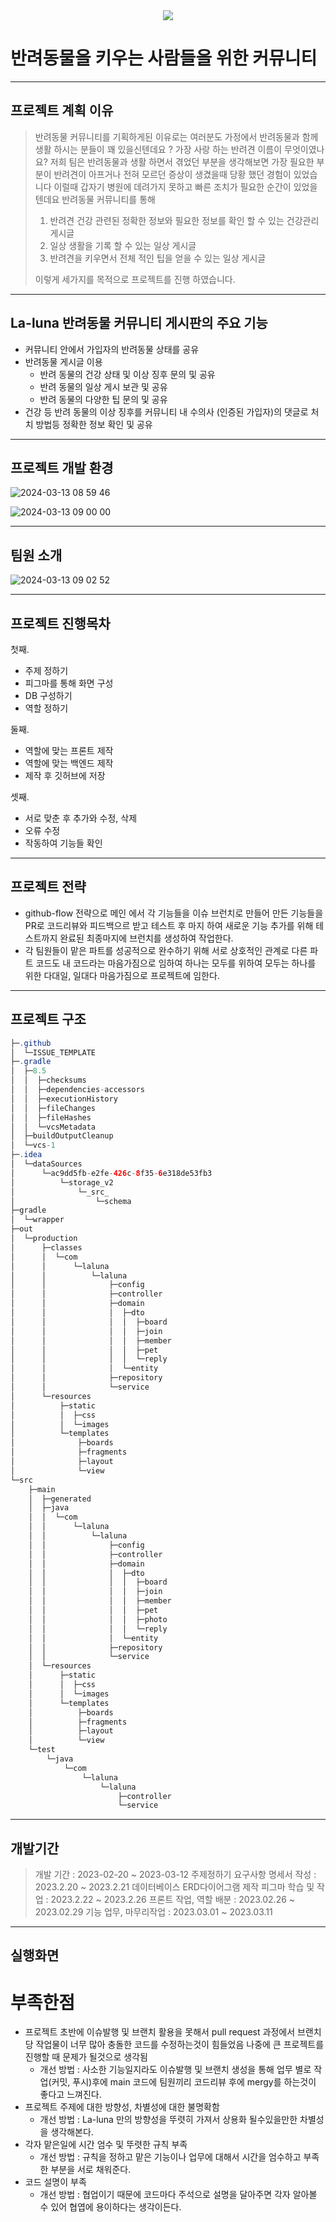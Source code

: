 <div align=center>
	<img src="https://capsule-render.vercel.app/api?type=waving&color=auto&height=200&section=header&text=La-Luna-team!&fontSize=90" />	
</div>

# 반려동물을 키우는 사람들을 위한 커뮤니티
---------------------------------------
## 프로젝트 계획 이유
> 반려동물 커뮤니티를 기획하게된 이유로는
> 여러분도 가정에서 반려동물과 함께 생활 하시는 분들이 꽤 있을신텐데요 ? 가장 사랑 하는 반려견 이름이 무엇이였나요? 
> 저희 팀은 반려동물과 생활 하면서 겪었던 부분을 생각해보면 
> 가장 필요한 부분이 반려견이 아프거나 전혀 모르던 증상이 생겼을때 당황 했던 경험이 있었습니다 
> 이럴때 갑자기 병원에 데려가지 못하고 빠른 조치가 필요한 순간이 있었을 텐데요 
> 반려동물 커뮤니티를 통해 
> 1. 반려견 건강 관련된 정확한 정보와 필요한 정보를 확인 할 수 있는 건강관리 게시글  
> 2. 일상 생활을 기록 할 수 있는 일상 게시글 
> 3. 반려견을 키우면서 전체 적인 팁을 얻을 수 있는 일상 게시글
>
> 이렇게 세가지를 목적으로 프로젝트를 진행 하였습니다. 

-------------------------------------------------

## La-luna 반려동물 커뮤니티 게시판의 주요 기능

- 커뮤니티 안에서 가입자의 반려동물 상태를 공유
- 반려동물 게시글 이용
    - 반려 동물의 건강 상태 및 이상 징후 문의 및 공유
    - 반려 동물의 일상 게시 보관 및 공유
    - 반려 동물의 다양한 팁 문의 및 공유
- 건강 등 반려 동물의 이상 징후를
커뮤니티 내 수의사 (인증된 가입자)의 댓글로
처치 방법등 정확한 정보 확인 및 공유  

 ---------------------------------------------------
 
## 프로젝트 개발 환경
![2024-03-13 08 59 46](https://github.com/La-Luna-team/La-Luna/assets/159854114/6ee91447-e486-4c34-84d5-03bd89dd963c)

![2024-03-13 09 00 00](https://github.com/La-Luna-team/La-Luna/assets/159854114/cd310f78-d2cf-45de-9567-6d74dcd562dd)

--------------------------------------------

## 팀원 소개
![2024-03-13 09 02 52](https://github.com/La-Luna-team/La-Luna/assets/159854114/a4dea237-4915-4de6-8225-83b204986083)

----------------------------------------------


## 프로젝트 진행목차

첫째.
- 주제 정하기
- 피그마를 통해 화면 구성
- DB 구성하기
- 역할 정하기

둘째.
- 역할에 맞는 프론트 제작
- 역할에 맞는 백엔드 제작
- 제작 후 깃허브에 저장

셋째.
- 서로 맞춘 후 추가와 수정, 삭제
- 오류 수정
- 작동하여 기능들 확인

-------------------------------


## 프로젝트 전략

- github-flow 전략으로 메인 에서 각 기능들을 이슈 브런치로 만들어 만든 기능들을 PR로 코드리뷰와
  피드백으르 받고 테스트 후 마지 하여 새로운 기능 추가를 위해 테스트까지 완료된 최종마지에 브런치를 생성하여 작업한다.
- 각 팀원들이 맡은 파트를 성공적으로 완수하기 위해 서로 상호적인 관계로 다른 파트 코드도 내 코드라는
  마음가짐으로 임하여 하나는 모두를 위하여 모두는 하나를 위한 다대일, 일대다 마음가짐으로 프로젝트에 임한다.
	

-----------------------------

## 프로젝트 구조
``` JAVA
├─.github
│  └─ISSUE_TEMPLATE
├─.gradle
│  ├─8.5
│  │  ├─checksums
│  │  ├─dependencies-accessors   
│  │  ├─executionHistory
│  │  ├─fileChanges
│  │  ├─fileHashes
│  │  └─vcsMetadata
│  ├─buildOutputCleanup
│  └─vcs-1
├─.idea
│  └─dataSources
│      └─ac9dd5fb-e2fe-426c-8f35-6e318de53fb3
│          └─storage_v2
│              └─_src_
│                  └─schema
├─gradle
│  └─wrapper
├─out
│  └─production
│      ├─classes
│      │  └─com
│      │      └─laluna
│      │          └─laluna
│      │              ├─config
│      │              ├─controller
│      │              ├─domain
│      │              │  ├─dto
│      │              │  │  ├─board
│      │              │  │  ├─join
│      │              │  │  ├─member
│      │              │  │  ├─pet
│      │              │  │  └─reply
│      │              │  └─entity
│      │              ├─repository
│      │              └─service
│      └─resources
│          ├─static
│          │  ├─css
│          │  └─images
│          └─templates
│              ├─boards
│              ├─fragments
│              ├─layout
│              └─view
└─src
    ├─main
    │  ├─generated
    │  ├─java
    │  │  └─com
    │  │      └─laluna
    │  │          └─laluna
    │  │              ├─config
    │  │              ├─controller
    │  │              ├─domain
    │  │              │  ├─dto
    │  │              │  │  ├─board
    │  │              │  │  ├─join
    │  │              │  │  ├─member
    │  │              │  │  ├─pet
    │  │              │  │  ├─photo
    │  │              │  │  └─reply
    │  │              │  └─entity
    │  │              ├─repository
    │  │              └─service
    │  └─resources
    │      ├─static
    │      │  ├─css
    │      │  └─images
    │      └─templates
    │          ├─boards
    │          ├─fragments
    │          ├─layout
    │          └─view
    └─test
        └─java
            └─com
                └─laluna
                    └─laluna
                        ├─controller
                        └─service

```



------------------------------------------------

## 개발기간 

> 개발 기간 : 2023-02-20 ~ 2023-03-12
> 주제정하기 요구사항 명세서 작성 : 2023.2.20 ~ 2023.2.21
> 데이터베이스 ERD다이어그램 제작 피그마 학습 및 작업 : 2023.2.22 ~ 2023.2.26
> 프론트 작업, 역할 배분 : 2023.02.26 ~ 2023.02.29
> 기능 업무, 마무리작업 : 2023.03.01 ~ 2023.03.11


------------------------------------------------

## 실행화면



# 부족한점


- 프로젝트 초반에 이슈발행 및 브랜치 활용을 못해서 pull request 과정에서
브랜치당 작업물이 너무 많아 충돌한 코드를 수정하는것이 힘들었음
나중에 큰 프로젝트를 진행할 때 문제가 될것으로 생각됨
    - 개선 방법 : 사소한 기능일지라도 이슈발행 및 브랜치 생성을 통해 업무 별로 작업(커밋, 푸시)후에 main 코드에
    팀원끼리 코드리뷰 후에 mergy를 하는것이 좋다고 느껴진다.
- 프로젝트 주제에 대한 방향성, 차별성에 대한 불명확함
    - 개선 방법 : La-luna 만의 방향성을 뚜렷히 가져서 상용화 될수있을만한 차별성을 생각해본다.
- 각자 맡은일에 시간 엄수 및 뚜렷한 규칙 부족
    - 개선 방법 : 규칙을 정하고 맡은 기능이나 업무에 대해서 시간을 엄수하고 부족한 부분을 서로 채워준다.
- 코드 설명이 부족
    - 개선 방법 : 협업이기 때문에 코드마다 주석으로 설명을 달아주면 각자 알아볼 수 있어 협엽에 용이하다는 생각이든다.
    
